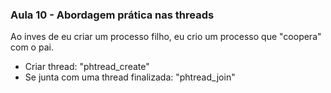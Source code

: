 ### Aula 10 - Abordagem prática nas threads

Ao inves de eu criar um processo filho, eu crio um processo que "coopera" com o pai. 

- Criar thread: "phtread_create" 
- Se junta com uma thread finalizada: "phtread_join"
